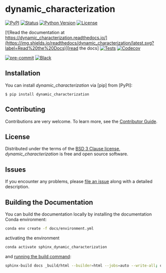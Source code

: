 # dynamic_characterization

[![PyPI](https://img.shields.io/pypi/v/dynamic_characterization.svg)][pypi status]
[![Status](https://img.shields.io/pypi/status/dynamic_characterization.svg)][pypi status]
[![Python Version](https://img.shields.io/pypi/pyversions/dynamic_characterization)][pypi status]
[![License](https://img.shields.io/pypi/l/dynamic_characterization)][license]

[![Read the documentation at https://dynamic_characterization.readthedocs.io/](https://img.shields.io/readthedocs/dynamic_characterization/latest.svg?label=Read%20the%20Docs)][read the docs]
[![Tests](https://github.com/TimoDiepers/dynamic_characterization/actions/workflows/python-test.yml/badge.svg)][tests]
[![Codecov](https://codecov.io/gh/TimoDiepers/dynamic_characterization/branch/main/graph/badge.svg)][codecov]

[![pre-commit](https://img.shields.io/badge/pre--commit-enabled-brightgreen?logo=pre-commit&logoColor=white)][pre-commit]
[![Black](https://img.shields.io/badge/code%20style-black-000000.svg)][black]

[pypi status]: https://pypi.org/project/dynamic_characterization/
[read the docs]: https://dynamic-characterization.readthedocs.io/
[tests]: https://github.com/TimoDiepers/dynamic_characterization/actions?workflow=Tests
[codecov]: https://app.codecov.io/gh/TimoDiepers/dynamic_characterization
[pre-commit]: https://github.com/pre-commit/pre-commit
[black]: https://github.com/psf/black

## Installation

You can install _dynamic_characterization_ via [pip] from [PyPI]:

```console
$ pip install dynamic_characterization
```

## Contributing

Contributions are very welcome.
To learn more, see the [Contributor Guide][Contributor Guide].

## License

Distributed under the terms of the [BSD 3 Clause license][License],
_dynamic_characterization_ is free and open source software.

## Issues

If you encounter any problems,
please [file an issue][Issue Tracker] along with a detailed description.


<!-- github-only -->

[command-line reference]: https://dynamic_characterization.readthedocs.io/en/latest/usage.html
[License]: https://github.com/TimoDiepers/dynamic_characterization/blob/main/LICENSE
[Contributor Guide]: https://github.com/TimoDiepers/dynamic_characterization/blob/main/CONTRIBUTING.md
[Issue Tracker]: https://github.com/TimoDiepers/dynamic_characterization/issues


## Building the Documentation

You can build the documentation locally by installing the documentation Conda environment:

```bash
conda env create -f docs/environment.yml
```

activating the environment

```bash
conda activate sphinx_dynamic_characterization
```

and [running the build command](https://www.sphinx-doc.org/en/master/man/sphinx-build.html#sphinx-build):

```bash
sphinx-build docs _build/html --builder=html --jobs=auto --write-all; open _build/html/index.html
```
